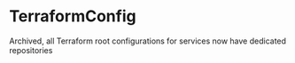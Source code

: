 # TerraformConfig
Archived, all Terraform root configurations for services now have dedicated repositories